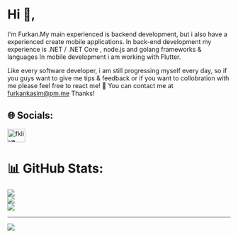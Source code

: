 # Hi 👋,
I'm Furkan.My main experienced is backend development, but i also have a  experienced create mobile applications.
In back-end development my experience is .NET / .NET Core , node.js and golang frameworks & languages
In mobile development i am working with Flutter.

Like every software developer, i am still progressing myself every day, so if you guys want to give me tips & feedback or if you want to collobration with me please feel free to react me!
💬 You can contact me at furkankasim@pm.me
Thanks!

## 🌐 Socials:
<a href="https://www.linkedin.com/in/mfurkankasim" target="blank"><img align="center" src="https://raw.githubusercontent.com/rahuldkjain/github-profile-readme-generator/master/src/images/icons/Social/linked-in-alt.svg" alt="fklive" height="30" width="40" /></a>


# 📊 GitHub Stats:
![](https://github-readme-stats.vercel.app/api?username=fklive&theme=dark&hide_border=false&include_all_commits=false&count_private=false)<br/>
![](https://github-readme-streak-stats.herokuapp.com/?user=fklive&theme=dark&hide_border=false)<br/>
![](https://github-readme-stats.vercel.app/api/top-langs/?username=fklive&theme=dark&hide_border=false&include_all_commits=false&count_private=false&layout=compact)

---
[![](https://visitcount.itsvg.in/api?id=fklive&icon=0&color=0)](https://visitcount.itsvg.in)

<!-- Proudly created with GPRM ( https://gprm.itsvg.in ) -->
